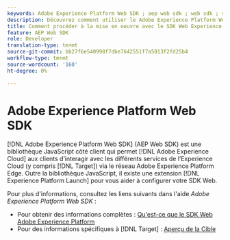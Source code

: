 ```yaml
---
keywords: Adobe Experience Platform Web SDK ; aep web sdk ; web sdk ; sdk ; adobe experience cloud ; platform edge network ; adobe experience platform edge network ; edge network ; edge network ; aep edge network
description: Découvrez comment utiliser le Adobe Experience Platform Web SDK pour interagir avec les différents services de Adobe Experience Cloud via le réseau Edge AEP.
title: Comment procéder à la mise en oeuvre avec le SDK Web Experience Platform ?
feature: AEP Web SDK
role: Developer
translation-type: tm+mt
source-git-commit: bb27f6e540998f7dbe7642551f7a5013f2fd25b4
workflow-type: tm+mt
source-wordcount: '160'
ht-degree: 0%

---
```



# Adobe Experience Platform Web SDK

[!DNL Adobe Experience Platform Web SDK] (AEP Web SDK) est une bibliothèque JavaScript côté client qui permet  [!DNL Adobe Experience Cloud] aux clients d’interagir avec les différents services de l’Experience Cloud (y compris  [!DNL Target]) via le réseau Adobe Experience Platform Edge. Outre la bibliothèque JavaScript, il existe une extension [!DNL Experience Platform Launch] pour vous aider à configurer votre SDK Web.

Pour plus d&#39;informations, consultez les liens suivants dans l&#39;aide *Adobe Experience Platform Web SDK* :

* Pour obtenir des informations complètes : [Qu&#39;est-ce que le SDK Web Adobe Experience Platform](https://experienceleague.adobe.com/docs/experience-platform/edge/home.html)
* Pour des informations spécifiques à [!DNL Target] : [Aperçu de la Cible](https://experienceleague.adobe.com/docs/experience-platform/edge/personalization/adobe-target/target-overview.html)
